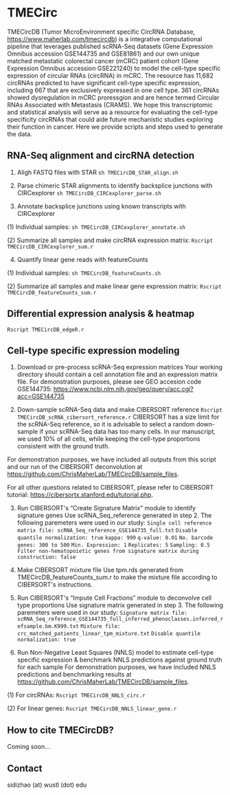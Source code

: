 # TMECirc
TMECircDB (Tumor MicroEnvironment specific CircRNA Database, https://www.maherlab.com/tmecircdb) is a integrative computational pipeline that leverages published scRNA-Seq datasets (Gene Expression Omnibus accession GSE144735 and GSE81861) and our own unique matched metastatic colorectal cancer (mCRC) patient cohort (Gene Expression Omnibus accession GSE221240) to model the cell-type specific expression of circular RNAs (circRNA) in mCRC. The resource has 11,682 circRNAs predicted to have significant cell-type specific expression, including 667 that are exclusively expressed in one cell type. 361 circRNAs showed dysregulation in mCRC proressgion and are hence termed Circular RNAs Associated with Metastasis (CRAMS). We hope this transcriptomic and statistical analysis will serve as a resource for evaluating the cell-type specificity circRNAs that could aide future mechanistic studies exploring their function in cancer. Here we provide scripts and steps used to generate the data.  

## RNA-Seq alignment and circRNA detection
1. Aligh FASTQ files with STAR
```sh TMECircDB_STAR_align.sh```

2. Parse chimeric STAR alignments to identify backsplice junctions with CIRCexplorer
```sh TMECircDB_CIRCexplorer_parse.sh```

3. Annotate backsplice junctions using known transcripts with CIRCexplorer

(1) Individual samples: ```sh TMECircDB_CIRCexplorer_annotate.sh```

(2) Summarize all samples and make circRNA expression matrix: ```Rscript TMECircDB_CIRCexplorer_sum.r```

4. Quantify linear gene reads with featureCounts

(1) Individual samples: ```sh TMECircDB_featureCounts.sh```

(2) Summarize all samples and make linear gene expression matrix: ```Rscript TMECircDB_featureCounts_sum.r```  

## Differential expression analysis & heatmap
```Rscript TMECircDB_edgeR.r```

## Cell-type specific expression modeling
1. Download or pre-process scRNA-Seq expression matrices
Your working directory should contain a cell annotation file and an expression matrix file.
For demonstration purposes, please see GEO accesion code GSE144735: https://www.ncbi.nlm.nih.gov/geo/query/acc.cgi?acc=GSE144735

2. Down-sample scRNA-Seq data and make CIBERSORT reference
```Rscript TMECircDB_scRNA_cibersort_reference.r```
CIBERSORT has a size limit for the scRNA-Seq reference, so it is advisable to select a random down-sample if your scRNA-Seq data has too many cells. In our manuscript, we used 10% of all cells, while keeping the cell-type proportions consistent with the ground truth.

For demonstration purposes, we have included all outputs from this script and our run of the CIBERSORT deconvolution at https://github.com/ChrisMaherLab/TMECircDB/sample_files.

For all other questions related to CIBERSORT, please refer to CIBERSORT tutorial: https://cibersortx.stanford.edu/tutorial.php.

3. Run CIBERSORT's “Create Signature Matrix” module to identify signature genes
Use scRNA_Seq_reference generated in step 2. The following paremeters were used in our study:
`Single cell reference matrix file: scRNA_Seq_reference_GSE144735_full.txt`
`Disable quantile normalization: true`
`kappa: 999`
`q-value: 0.01`
`No. barcode genes: 300 to 500`
`Min. Expression: 1`
`Replicates: 5`
`Sampling: 0.5`
`Filter non-hematopoietic genes from signature matrix during construction: false`

4. Make CIBERSORT mixture file
Use tpm.rds generated from TMECircDB_featureCounts_sum.r to make the mixture file according to CIBERSORT's instructions.

5. Run CIBERSORT's “Impute Cell Fractions” module to deconvolve cell type proportions
Use signature matrix generated in step 3. The following paremeters were used in our study:
`Signature matrix file: scRNA_Seq_reference_GSE144735_full_inferred_phenoclasses.inferred_refsample.bm.K999.txt`
`Mixture file: crc_matched_patients_linear_tpm_mixture.txt`
`Disable quantile normalization: true`

6. Run Non-Negative Least Squares (NNLS) model to estimate cell-type specific expression & benchmark NNLS predictions against ground truth for each sample
For demonstration purposes, we have included NNLS predictions and benchmarking results at https://github.com/ChrisMaherLab/TMECircDB/sample_files.

(1) For circRNAs: ```Rscript TMECircDB_NNLS_circ.r```

(2) For linear genes: ```Rscript TMECircDB_NNLS_linear_gene.r```

## How to cite TMECircDB?  
Coming soon...  

## Contact  
sidizhao (at) wustl (dot) edu  
